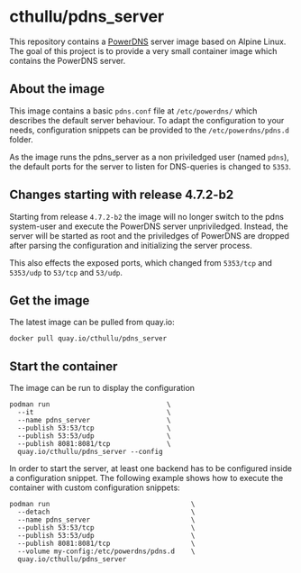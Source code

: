 # cthullu/pdns_server

This repository contains a [PowerDNS][1] server image based on Alpine Linux.
The goal of this project is to provide a very small container image which contains the
PowerDNS server.

## About the image

This image contains a basic `pdns.conf` file at `/etc/powerdns/` which describes the default
server behaviour. To adapt the configuration to your needs, configuration snippets can be
provided to the `/etc/powerdns/pdns.d` folder.

As the image runs the pdns_server as a non priviledged user (named `pdns`), the default
ports for the server to listen for DNS-queries is changed to `5353`.

## Changes starting with release 4.7.2-b2

Starting from release `4.7.2-b2` the image will no longer switch to the pdns system-user and
execute the PowerDNS server unpriviledged. Instead, the server will be started as root and
the priviledges of PowerDNS are dropped after parsing the configuration and initializing the
server process.

This also effects the exposed ports, which changed from `5353/tcp` and `5353/udp` to
`53/tcp` and `53/udp`.

## Get the image

The latest image can be pulled from quay.io:

    docker pull quay.io/cthullu/pdns_server

## Start the container

The image can be run to display the configuration

    podman run                             \
      --it                                 \
      --name pdns_server                   \
      --publish 53:53/tcp                  \
      --publish 53:53/udp                  \
      --publish 8081:8081/tcp              \
      quay.io/cthullu/pdns_server --config

In order to start the server, at least one backend has to be configured inside a
configuration snippet. The following example shows how to execute the container with
custom configuration snippets:

    podman run                                   \
      --detach                                   \
      --name pdns_server                         \
      --publish 53:53/tcp                        \
      --publish 53:53/udp                        \
      --publish 8081:8081/tcp                    \
      --volume my-config:/etc/powerdns/pdns.d    \
      quay.io/cthullu/pdns_server

[1]: https://www.powerdns.com
